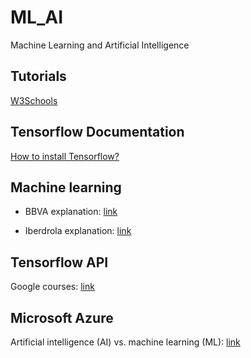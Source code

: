 # ML_AI
Machine Learning and Artificial Intelligence

## Tutorials
[W3Schools](https://www.w3schools.com/ai/default.asp)

## Tensorflow Documentation
[How to install Tensorflow?](https://www.tensorflow.org/install?hl=es-419)

## Machine learning
- BBVA explanation: [link](https://www.bbva.com/es/machine-learning-que-es-y-como-funciona/)

- Iberdrola explanation: [link](https://www.iberdrola.com/innovacion/machine-learning-aprendizaje-automatico#:~:text=El%20Machine%20Learning%20es%20una,elaborar%20predicciones%20(an%C3%A1lisis%20predictivo).)

## Tensorflow API
Google courses: [link](https://developers.google.com/machine-learning/crash-course)

## Microsoft Azure
Artificial intelligence (AI) vs. machine learning (ML): [link](https://azure.microsoft.com/en-us/solutions/ai/artificial-intelligence-vs-machine-learning/#process)